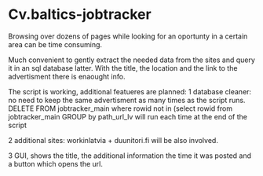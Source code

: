 # Cv.baltics-jobtracker

Browsing over dozens of pages while looking for an oportunty in a certain area can be time consuming.

Much convenient to gently extract the needed data from the sites and query it in an sql database latter.
With the title, the location and the link to the advertisment there is enaought info. 

The script is working, additional featueres are planned:
1 database cleaner: no need to keep the same advertisment as many times as the script runs.
DELETE FROM jobtracker_main  where rowid not in (select rowid from jobtracker_main GROUP by path_url_lv
will run each time at the end of the script

2 additional sites: workinlatvia + duunitori.fi will be also involved. 

3 GUI, shows the title, the additional information the time it was posted and a button which opens the url.
